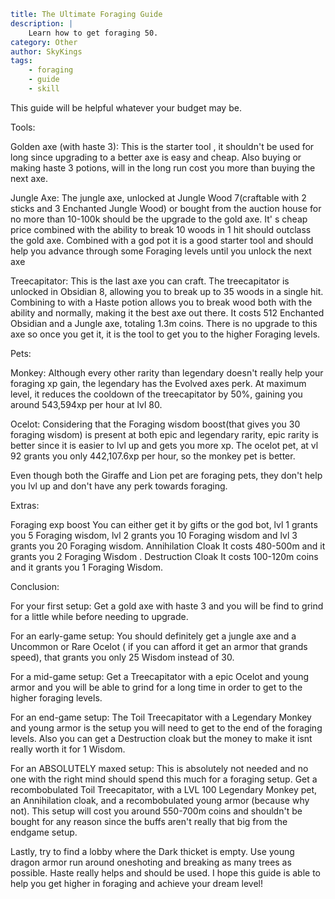 ```yaml {metadata}
title: The Ultimate Foraging Guide
description: |
    Learn how to get foraging 50. 
category: Other
author: SkyKings
tags:
    - foraging
    - guide
    - skill
```
This guide will be helpful whatever your budget may be.  
  

Tools:

Golden axe (with haste 3): This is the starter tool , it shouldn't be used for long since upgrading to a better axe is easy and cheap. Also buying or making haste 3 potions, will in the long run cost you more than buying the next axe.  
  
Jungle Axe: The jungle axe, unlocked at Jungle Wood 7(craftable with 2 sticks and 3 Enchanted Jungle Wood) or bought from the auction house for no more than 10-100k should be the upgrade to the gold axe. It' s cheap price combined with the ability to break 10 woods in 1 hit should outclass the gold axe. Combined with a god pot it is a good starter tool and should help you advance through some Foraging levels until you unlock the next axe  
  
Treecapitator: This is the last axe you can craft. The treecapitator is unlocked in Obsidian 8, allowing you to break up to 35 woods in a single hit. Combining to with a Haste potion allows you to break wood both with the ability and normally, making it the best axe out there. It costs 512 Enchanted Obsidian and a Jungle axe, totaling 1.3m coins. There is no upgrade to this axe so once you get it, it is the tool to get you to the higher Foraging levels.  
  
  
  

Pets:

Monkey: Although every other rarity than legendary doesn't really help your foraging xp gain, the legendary has the Evolved axes perk. At maximum level, it reduces the cooldown of the treecapitator by 50%, gaining you around 543,594xp per hour at lvl 80.  
  
Ocelot: Considering that the Foraging wisdom boost(that gives you 30 foraging wisdom) is present at both epic and legendary rarity, epic rarity is better since it is easier to lvl up and gets you more xp. The ocelot pet, at vl 92 grants you only 442,107.6xp per hour, so the monkey pet is better.  
  
Even though both the Giraffe and Lion pet are foraging pets, they don't help you lvl up and don't have any perk towards foraging.  
  

Extras:

Foraging exp boost You can either get it by gifts or the god bot, lvl 1 grants you 5 Foraging wisdom, lvl 2 grants you 10 Foraging wisdom and lvl 3 grants you 20 Foraging wisdom. Annihilation Cloak It costs 480-500m and it grants you 2 Foraging Wisdom . Destruction Cloak It costs 100-120m coins and it grants you 1 Foraging Wisdom.  
  
  

Conclusion:

For your first setup: Get a gold axe with haste 3 and you will be find to grind for a little while before needing to upgrade.  
  
For an early-game setup: You should definitely get a jungle axe and a Uncommon or Rare Ocelot ( if you can afford it get an armor that grands speed), that grants you only 25 Wisdom instead of 30.  
  
For a mid-game setup: Get a Treecapitator with a epic Ocelot and young armor and you will be able to grind for a long time in order to get to the higher foraging levels.  
  
For an end-game setup: The Toil Treecapitator with a Legendary Monkey and young armor is the setup you will need to get to the end of the foraging levels. Also you can get a Destruction cloak but the money to make it isnt really worth it for 1 Wisdom.  
  
For an ABSOLUTELY maxed setup: This is absolutely not needed and no one with the right mind should spend this much for a foraging setup. Get a recombobulated Toil Treecapitator, with a LVL 100 Legendary Monkey pet, an Annihilation cloak, and a recombobulated young armor (because why not). This setup will cost you around 550-700m coins and shouldn't be bought for any reason since the buffs aren't really that big from the endgame setup.  
  
Lastly, try to find a lobby where the Dark thicket is empty. Use young dragon armor run around oneshoting and breaking as many trees as possible. Haste really helps and should be used. I hope this guide is able to help you get higher in foraging and achieve your dream level!
